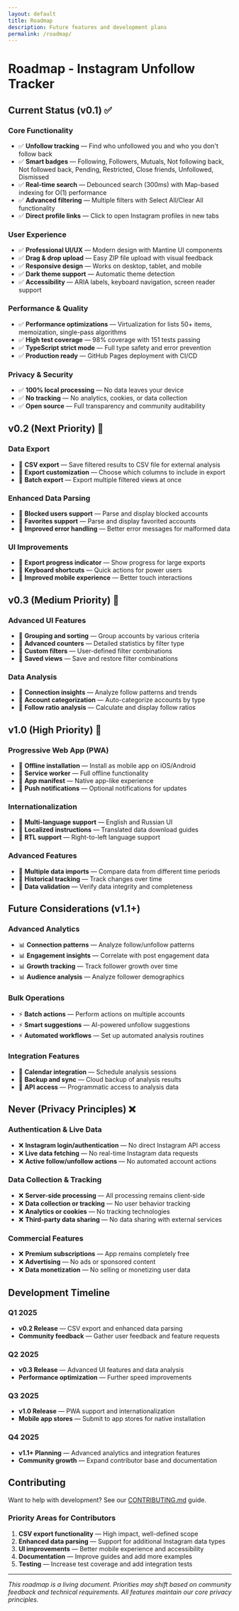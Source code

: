 ```yaml
---
layout: default
title: Roadmap
description: Future features and development plans
permalink: /roadmap/
---
```


# Roadmap - Instagram Unfollow Tracker

## Current Status (v0.1) ✅

### Core Functionality
- ✅ **Unfollow tracking** — Find who unfollowed you and who you don't follow back
- ✅ **Smart badges** — Following, Followers, Mutuals, Not following back, Not followed back, Pending, Restricted, Close friends, Unfollowed, Dismissed
- ✅ **Real-time search** — Debounced search (300ms) with Map-based indexing for O(1) performance
- ✅ **Advanced filtering** — Multiple filters with Select All/Clear All functionality
- ✅ **Direct profile links** — Click to open Instagram profiles in new tabs

### User Experience
- ✅ **Professional UI/UX** — Modern design with Mantine UI components
- ✅ **Drag & drop upload** — Easy ZIP file upload with visual feedback
- ✅ **Responsive design** — Works on desktop, tablet, and mobile
- ✅ **Dark theme support** — Automatic theme detection
- ✅ **Accessibility** — ARIA labels, keyboard navigation, screen reader support

### Performance & Quality
- ✅ **Performance optimizations** — Virtualization for lists 50+ items, memoization, single-pass algorithms
- ✅ **High test coverage** — 98% coverage with 151 tests passing
- ✅ **TypeScript strict mode** — Full type safety and error prevention
- ✅ **Production ready** — GitHub Pages deployment with CI/CD

### Privacy & Security
- ✅ **100% local processing** — No data leaves your device
- ✅ **No tracking** — No analytics, cookies, or data collection
- ✅ **Open source** — Full transparency and community auditability

## v0.2 (Next Priority) 🔄

### Data Export
- 🔄 **CSV export** — Save filtered results to CSV file for external analysis
- 🔄 **Export customization** — Choose which columns to include in export
- 🔄 **Batch export** — Export multiple filtered views at once

### Enhanced Data Parsing
- 🔄 **Blocked users support** — Parse and display blocked accounts
- 🔄 **Favorites support** — Parse and display favorited accounts
- 🔄 **Improved error handling** — Better error messages for malformed data

### UI Improvements
- 🔄 **Export progress indicator** — Show progress for large exports
- 🔄 **Keyboard shortcuts** — Quick actions for power users
- 🔄 **Improved mobile experience** — Better touch interactions

## v0.3 (Medium Priority) 🔄

### Advanced UI Features
- 🔄 **Grouping and sorting** — Group accounts by various criteria
- 🔄 **Advanced counters** — Detailed statistics by filter type
- 🔄 **Custom filters** — User-defined filter combinations
- 🔄 **Saved views** — Save and restore filter combinations

### Data Analysis
- 🔄 **Connection insights** — Analyze follow patterns and trends
- 🔄 **Account categorization** — Auto-categorize accounts by type
- 🔄 **Follow ratio analysis** — Calculate and display follow ratios

## v1.0 (High Priority) 🔄

### Progressive Web App (PWA)
- 🔄 **Offline installation** — Install as mobile app on iOS/Android
- 🔄 **Service worker** — Full offline functionality
- 🔄 **App manifest** — Native app-like experience
- 🔄 **Push notifications** — Optional notifications for updates

### Internationalization
- 🔄 **Multi-language support** — English and Russian UI
- 🔄 **Localized instructions** — Translated data download guides
- 🔄 **RTL support** — Right-to-left language support

### Advanced Features
- 🔄 **Multiple data imports** — Compare data from different time periods
- 🔄 **Historical tracking** — Track changes over time
- 🔄 **Data validation** — Verify data integrity and completeness

## Future Considerations (v1.1+)

### Advanced Analytics
- 📊 **Connection patterns** — Analyze follow/unfollow patterns
- 📊 **Engagement insights** — Correlate with post engagement data
- 📊 **Growth tracking** — Track follower growth over time
- 📊 **Audience analysis** — Analyze follower demographics

### Bulk Operations
- ⚡ **Batch actions** — Perform actions on multiple accounts
- ⚡ **Smart suggestions** — AI-powered unfollow suggestions
- ⚡ **Automated workflows** — Set up automated analysis routines

### Integration Features
- 🔗 **Calendar integration** — Schedule analysis sessions
- 🔗 **Backup and sync** — Cloud backup of analysis results
- 🔗 **API access** — Programmatic access to analysis data

## Never (Privacy Principles) ❌

### Authentication & Live Data
- ❌ **Instagram login/authentication** — No direct Instagram API access
- ❌ **Live data fetching** — No real-time Instagram data requests
- ❌ **Active follow/unfollow actions** — No automated account actions

### Data Collection & Tracking
- ❌ **Server-side processing** — All processing remains client-side
- ❌ **Data collection or tracking** — No user behavior tracking
- ❌ **Analytics or cookies** — No tracking technologies
- ❌ **Third-party data sharing** — No data sharing with external services

### Commercial Features
- ❌ **Premium subscriptions** — App remains completely free
- ❌ **Advertising** — No ads or sponsored content
- ❌ **Data monetization** — No selling or monetizing user data

## Development Timeline

### Q1 2025
- **v0.2 Release** — CSV export and enhanced data parsing
- **Community feedback** — Gather user feedback and feature requests

### Q2 2025
- **v0.3 Release** — Advanced UI features and data analysis
- **Performance optimization** — Further speed improvements

### Q3 2025
- **v1.0 Release** — PWA support and internationalization
- **Mobile app stores** — Submit to app stores for native installation

### Q4 2025
- **v1.1+ Planning** — Advanced analytics and integration features
- **Community growth** — Expand contributor base and documentation

## Contributing

Want to help with development? See our [CONTRIBUTING.md](https://github.com/ignromanov/instagram-unfollow-tracker/blob/main/CONTRIBUTING.md) guide.

### Priority Areas for Contributors
1. **CSV export functionality** — High impact, well-defined scope
2. **Enhanced data parsing** — Support for additional Instagram data types
3. **UI improvements** — Better mobile experience and accessibility
4. **Documentation** — Improve guides and add more examples
5. **Testing** — Increase test coverage and add integration tests

---

*This roadmap is a living document. Priorities may shift based on community feedback and technical requirements. All features maintain our core privacy principles.*
